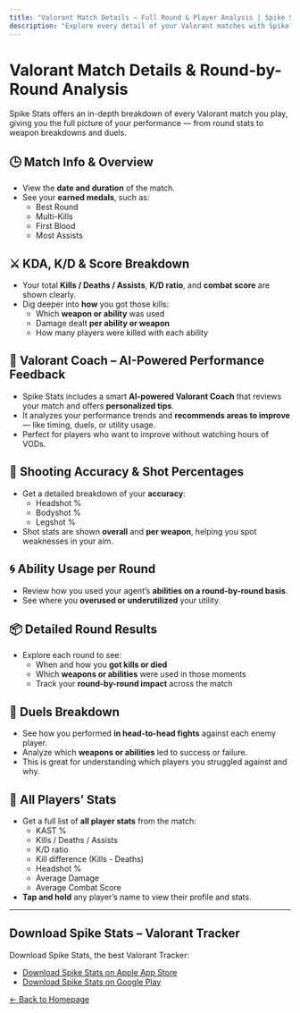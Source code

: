```yaml
---
title: "Valorant Match Details – Full Round & Player Analysis | Spike Stats"
description: "Explore every detail of your Valorant matches with Spike Stats. Analyze rounds, kills, duels, weapons, abilities, and get tips from your AI-powered Valorant Coach."
---
```


# Valorant Match Details & Round-by-Round Analysis

Spike Stats offers an in-depth breakdown of every Valorant match you play, giving you the full picture of your performance — from round stats to weapon breakdowns and duels.

## 🕒 Match Info & Overview

- View the **date and duration** of the match.
- See your **earned medals**, such as:
  - Best Round
  - Multi-Kills
  - First Blood
  - Most Assists

## ⚔️ KDA, K/D & Score Breakdown

- Your total **Kills / Deaths / Assists**, **K/D ratio**, and **combat score** are shown clearly.
- Dig deeper into **how** you got those kills:
  - Which **weapon or ability** was used
  - Damage dealt **per ability or weapon**
  - How many players were killed with each ability

## 🤖 Valorant Coach – AI-Powered Performance Feedback

- Spike Stats includes a smart **AI-powered Valorant Coach** that reviews your match and offers **personalized tips**.
- It analyzes your performance trends and **recommends areas to improve** — like timing, duels, or utility usage.
- Perfect for players who want to improve without watching hours of VODs.

## 🎯 Shooting Accuracy & Shot Percentages

- Get a detailed breakdown of your **accuracy**:
  - Headshot %
  - Bodyshot %
  - Legshot %
- Shot stats are shown **overall** and **per weapon**, helping you spot weaknesses in your aim.

## 🌀 Ability Usage per Round

- Review how you used your agent’s **abilities on a round-by-round basis**.
- See where you **overused or underutilized** your utility.

## 📦 Detailed Round Results

- Explore each round to see:
  - When and how you **got kills or died**
  - Which **weapons or abilities** were used in those moments
  - Track your **round-by-round impact** across the match

## 🎯 Duels Breakdown

- See how you performed **in head-to-head fights** against each enemy player.
- Analyze which **weapons or abilities** led to success or failure.
- This is great for understanding which players you struggled against and why.

## 🧍 All Players’ Stats

- Get a full list of **all player stats** from the match:
  - KAST %
  - Kills / Deaths / Assists
  - K/D ratio
  - Kill difference (Kills - Deaths)
  - Headshot %
  - Average Damage
  - Average Combat Score
- **Tap and hold** any player’s name to view their profile and stats.

---

## Download Spike Stats – Valorant Tracker

Download Spike Stats, the best Valorant Tracker:

- [Download Spike Stats on Apple App Store](https://apps.apple.com/us/app/spike-stats-for-valorant/id1541123839)  
- [Download Spike Stats on Google Play](https://play.google.com/store/apps/details?id=crocusgames.com.spikestats)

[← Back to Homepage](/)
